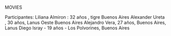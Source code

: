 MOVIES

Participantes:
Liliana Almiron : 32 años , tigre Buenos Aires
Alexander Ureta , 30 años, Lanus Oeste Buenos Aires
Alejandro Vera, 27 años, Buenos Aires, Lanus
Diego Isray - 19 años - Los Polvorines, Buenos Aires
